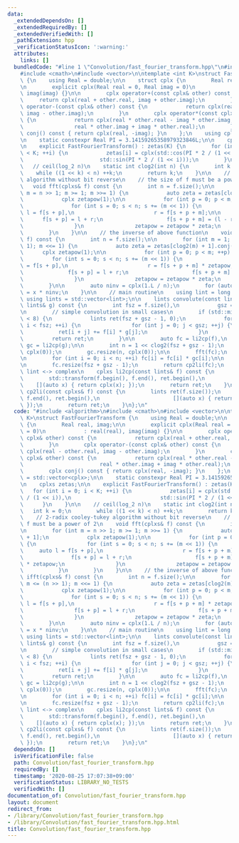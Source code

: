```yaml
---
data:
  _extendedDependsOn: []
  _extendedRequiredBy: []
  _extendedVerifiedWith: []
  _pathExtension: hpp
  _verificationStatusIcon: ':warning:'
  attributes:
    links: []
  bundledCode: "#line 1 \"Convolution/fast_fourier_transform.hpp\"\n#include <algorithm>\n\
    #include <cmath>\n#include <vector>\n\ntemplate <int K>\nstruct FastFourierTransform\
    \ {\n    using Real = double;\n\n    struct cplx {\n        Real real, imag;\n\
    \n        explicit cplx(Real real = 0, Real imag = 0)\n            : real(real),\
    \ imag(imag) {}\n\n        cplx operator+(const cplx& other) const {\n       \
    \     return cplx(real + other.real, imag + other.imag);\n        }\n        cplx\
    \ operator-(const cplx& other) const {\n            return cplx(real - other.real,\
    \ imag - other.imag);\n        }\n        cplx operator*(const cplx& other) const\
    \ {\n            return cplx(real * other.real - imag * other.imag,\n        \
    \                real * other.imag + imag * other.real);\n        }\n        cplx\
    \ conj() const { return cplx(real, -imag); }\n    };\n    using cplxs = std::vector<cplx>;\n\
    \n    static constexpr Real PI = 3.14159265358979323846L;\n\n    cplxs zetas;\n\
    \n    explicit FastFourierTransform() : zetas(K) {\n        for (int i = 0; i\
    \ < K; ++i) {\n            zetas[i] = cplx(std::cos(PI * 2 / (1 << i)),\n    \
    \                        std::sin(PI * 2 / (1 << i)));\n        }\n    }\n\n \
    \   // ceil(log_2 n)\n    static int clog2(int n) {\n        int k = 0;\n    \
    \    while ((1 << k) < n) ++k;\n        return k;\n    }\n\n    // 2-radix cooley-tukey\
    \ algorithm without bit reverse\n    // the size of f must be a power of 2\n \
    \   void fft(cplxs& f) const {\n        int n = f.size();\n\n        for (int\
    \ m = n >> 1; m >= 1; m >>= 1) {\n            auto zeta = zetas[clog2(m) + 1];\n\
    \            cplx zetapow(1);\n\n            for (int p = 0; p < m; ++p) {\n \
    \               for (int s = 0; s < n; s += (m << 1)) {\n                    auto\
    \ l = f[s + p],\n                         r = f[s + p + m];\n\n              \
    \      f[s + p] = l + r;\n                    f[s + p + m] = (l - r) * zetapow;\n\
    \                }\n                zetapow = zetapow * zeta;\n            }\n\
    \        }\n    }\n\n    // the inverse of above function\n    void ifft(cplxs&\
    \ f) const {\n        int n = f.size();\n\n        for (int m = 1; m <= (n >>\
    \ 1); m <<= 1) {\n            auto zeta = zetas[clog2(m) + 1].conj();\n      \
    \      cplx zetapow(1);\n\n            for (int p = 0; p < m; ++p) {\n       \
    \         for (int s = 0; s < n; s += (m << 1)) {\n                    auto l\
    \ = f[s + p],\n                         r = f[s + p + m] * zetapow;\n\n      \
    \              f[s + p] = l + r;\n                    f[s + p + m] = l - r;\n\
    \                }\n                zetapow = zetapow * zeta;\n            }\n\
    \        }\n\n        auto ninv = cplx(1.L / n);\n        for (auto& x : f) x\
    \ = x * ninv;\n    }\n\n    // main routine\n    using lint = long long;\n   \
    \ using lints = std::vector<lint>;\n\n    lints convolute(const lints& f, const\
    \ lints& g) const {\n        int fsz = f.size(),\n            gsz = g.size();\n\
    \n        // simple convolution in small cases\n        if (std::min(fsz, gsz)\
    \ < 8) {\n            lints ret(fsz + gsz - 1, 0);\n            for (int i = 0;\
    \ i < fsz; ++i) {\n                for (int j = 0; j < gsz; ++j) {\n         \
    \           ret[i + j] += f[i] * g[j];\n                }\n            }\n   \
    \         return ret;\n        }\n\n        auto fc = li2cp(f),\n            \
    \ gc = li2cp(g);\n\n        int n = 1 << clog2(fsz + gsz - 1);\n        fc.resize(n,\
    \ cplx(0));\n        gc.resize(n, cplx(0));\n\n        fft(fc);\n        fft(gc);\n\
    \n        for (int i = 0; i < n; ++i) fc[i] = fc[i] * gc[i];\n\n        ifft(fc);\n\
    \n        fc.resize(fsz + gsz - 1);\n        return cp2li(fc);\n    }\n\n    //\
    \ lint <-> complex\n    cplxs li2cp(const lints& f) const {\n        cplxs ret(f.size());\n\
    \        std::transform(f.begin(), f.end(), ret.begin(),\n                   \
    \    [](auto x) { return cplx(x); });\n        return ret;\n    }\n\n    lints\
    \ cp2li(const cplxs& f) const {\n        lints ret(f.size());\n        std::transform(f.begin(),\
    \ f.end(), ret.begin(),\n                       [](auto x) { return std::llround(x.real);\
    \ });\n        return ret;\n    }\n};\n"
  code: "#include <algorithm>\n#include <cmath>\n#include <vector>\n\ntemplate <int\
    \ K>\nstruct FastFourierTransform {\n    using Real = double;\n\n    struct cplx\
    \ {\n        Real real, imag;\n\n        explicit cplx(Real real = 0, Real imag\
    \ = 0)\n            : real(real), imag(imag) {}\n\n        cplx operator+(const\
    \ cplx& other) const {\n            return cplx(real + other.real, imag + other.imag);\n\
    \        }\n        cplx operator-(const cplx& other) const {\n            return\
    \ cplx(real - other.real, imag - other.imag);\n        }\n        cplx operator*(const\
    \ cplx& other) const {\n            return cplx(real * other.real - imag * other.imag,\n\
    \                        real * other.imag + imag * other.real);\n        }\n\
    \        cplx conj() const { return cplx(real, -imag); }\n    };\n    using cplxs\
    \ = std::vector<cplx>;\n\n    static constexpr Real PI = 3.14159265358979323846L;\n\
    \n    cplxs zetas;\n\n    explicit FastFourierTransform() : zetas(K) {\n     \
    \   for (int i = 0; i < K; ++i) {\n            zetas[i] = cplx(std::cos(PI * 2\
    \ / (1 << i)),\n                            std::sin(PI * 2 / (1 << i)));\n  \
    \      }\n    }\n\n    // ceil(log_2 n)\n    static int clog2(int n) {\n     \
    \   int k = 0;\n        while ((1 << k) < n) ++k;\n        return k;\n    }\n\n\
    \    // 2-radix cooley-tukey algorithm without bit reverse\n    // the size of\
    \ f must be a power of 2\n    void fft(cplxs& f) const {\n        int n = f.size();\n\
    \n        for (int m = n >> 1; m >= 1; m >>= 1) {\n            auto zeta = zetas[clog2(m)\
    \ + 1];\n            cplx zetapow(1);\n\n            for (int p = 0; p < m; ++p)\
    \ {\n                for (int s = 0; s < n; s += (m << 1)) {\n               \
    \     auto l = f[s + p],\n                         r = f[s + p + m];\n\n     \
    \               f[s + p] = l + r;\n                    f[s + p + m] = (l - r)\
    \ * zetapow;\n                }\n                zetapow = zetapow * zeta;\n \
    \           }\n        }\n    }\n\n    // the inverse of above function\n    void\
    \ ifft(cplxs& f) const {\n        int n = f.size();\n\n        for (int m = 1;\
    \ m <= (n >> 1); m <<= 1) {\n            auto zeta = zetas[clog2(m) + 1].conj();\n\
    \            cplx zetapow(1);\n\n            for (int p = 0; p < m; ++p) {\n \
    \               for (int s = 0; s < n; s += (m << 1)) {\n                    auto\
    \ l = f[s + p],\n                         r = f[s + p + m] * zetapow;\n\n    \
    \                f[s + p] = l + r;\n                    f[s + p + m] = l - r;\n\
    \                }\n                zetapow = zetapow * zeta;\n            }\n\
    \        }\n\n        auto ninv = cplx(1.L / n);\n        for (auto& x : f) x\
    \ = x * ninv;\n    }\n\n    // main routine\n    using lint = long long;\n   \
    \ using lints = std::vector<lint>;\n\n    lints convolute(const lints& f, const\
    \ lints& g) const {\n        int fsz = f.size(),\n            gsz = g.size();\n\
    \n        // simple convolution in small cases\n        if (std::min(fsz, gsz)\
    \ < 8) {\n            lints ret(fsz + gsz - 1, 0);\n            for (int i = 0;\
    \ i < fsz; ++i) {\n                for (int j = 0; j < gsz; ++j) {\n         \
    \           ret[i + j] += f[i] * g[j];\n                }\n            }\n   \
    \         return ret;\n        }\n\n        auto fc = li2cp(f),\n            \
    \ gc = li2cp(g);\n\n        int n = 1 << clog2(fsz + gsz - 1);\n        fc.resize(n,\
    \ cplx(0));\n        gc.resize(n, cplx(0));\n\n        fft(fc);\n        fft(gc);\n\
    \n        for (int i = 0; i < n; ++i) fc[i] = fc[i] * gc[i];\n\n        ifft(fc);\n\
    \n        fc.resize(fsz + gsz - 1);\n        return cp2li(fc);\n    }\n\n    //\
    \ lint <-> complex\n    cplxs li2cp(const lints& f) const {\n        cplxs ret(f.size());\n\
    \        std::transform(f.begin(), f.end(), ret.begin(),\n                   \
    \    [](auto x) { return cplx(x); });\n        return ret;\n    }\n\n    lints\
    \ cp2li(const cplxs& f) const {\n        lints ret(f.size());\n        std::transform(f.begin(),\
    \ f.end(), ret.begin(),\n                       [](auto x) { return std::llround(x.real);\
    \ });\n        return ret;\n    }\n};\n"
  dependsOn: []
  isVerificationFile: false
  path: Convolution/fast_fourier_transform.hpp
  requiredBy: []
  timestamp: '2020-08-25 17:07:38+09:00'
  verificationStatus: LIBRARY_NO_TESTS
  verifiedWith: []
documentation_of: Convolution/fast_fourier_transform.hpp
layout: document
redirect_from:
- /library/Convolution/fast_fourier_transform.hpp
- /library/Convolution/fast_fourier_transform.hpp.html
title: Convolution/fast_fourier_transform.hpp
---
```

